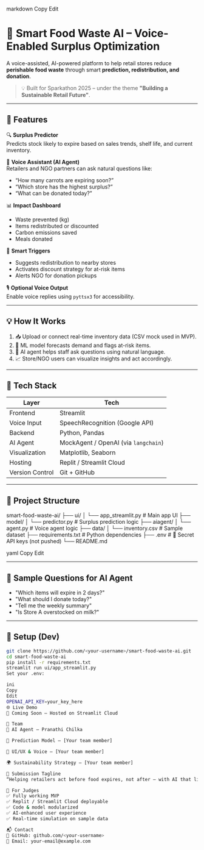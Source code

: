
markdown
Copy
Edit
# 🧠 Smart Food Waste AI – Voice-Enabled Surplus Optimization

A voice-assisted, AI-powered platform to help retail stores reduce **perishable food waste** through smart **prediction, redistribution, and donation**.

> 💡 Built for Sparkathon 2025 – under the theme **"Building a Sustainable Retail Future"**.

---

## 🚀 Features

🔍 **Surplus Predictor**  
Predicts stock likely to expire based on sales trends, shelf life, and current inventory.

🎤 **Voice Assistant (AI Agent)**  
Retailers and NGO partners can ask natural questions like:
- “How many carrots are expiring soon?”
- “Which store has the highest surplus?”
- “What can be donated today?”

📊 **Impact Dashboard**  
- Waste prevented (kg)  
- Items redistributed or discounted  
- Carbon emissions saved  
- Meals donated

🔔 **Smart Triggers**  
- Suggests redistribution to nearby stores  
- Activates discount strategy for at-risk items  
- Alerts NGO for donation pickups

🎙️ **Optional Voice Output**  
Enable voice replies using `pyttsx3` for accessibility.

---

## 💡 How It Works

1. 📥 Upload or connect real-time inventory data (CSV mock used in MVP).
2. 🤖 ML model forecasts demand and flags at-risk items.
3. 🧠 AI agent helps staff ask questions using natural language.
4. 📈 Store/NGO users can visualize insights and act accordingly.

---

## 🧱 Tech Stack

| Layer       | Tech                     |
|-------------|--------------------------|
| Frontend    | Streamlit                |
| Voice Input | SpeechRecognition (Google API) |
| Backend     | Python, Pandas           |
| AI Agent    | MockAgent / OpenAI (via `langchain`) |
| Visualization | Matplotlib, Seaborn    |
| Hosting     | Replit / Streamlit Cloud |
| Version Control | Git + GitHub         |

---

## 📂 Project Structure

smart-food-waste-ai/
├── ui/
│ └── app_streamlit.py # Main app UI
├── model/
│ └── predictor.py # Surplus prediction logic
├── aiagent/
│ └── agent.py # Voice agent logic
├── data/
│ └── inventory.csv # Sample dataset
├── requirements.txt # Python dependencies
├── .env # 🔐 Secret API keys (not pushed)
└── README.md

yaml
Copy
Edit

---

## 🧪 Sample Questions for AI Agent

- "Which items will expire in 2 days?"
- "What should I donate today?"
- "Tell me the weekly summary"
- "Is Store A overstocked on milk?"

---

## 🔐 Setup (Dev)

```bash
git clone https://github.com/<your-username>/smart-food-waste-ai.git
cd smart-food-waste-ai
pip install -r requirements.txt
streamlit run ui/app_streamlit.py
Set your .env:

ini
Copy
Edit
OPENAI_API_KEY=your_key_here
🌐 Live Demo
📍 Coming Soon – Hosted on Streamlit Cloud

🤝 Team
🧠 AI Agent – Pranathi Chilka

🧮 Prediction Model – [Your team member]

🎨 UI/UX & Voice – [Your team member]

🌍 Sustainability Strategy – [Your team member]

📣 Submission Tagline
“Helping retailers act before food expires, not after — with AI that listens, thinks, and prevents waste.”

🏁 For Judges
✅ Fully working MVP
✅ Replit / Streamlit Cloud deployable
✅ Code & model modularized
✅ AI-enhanced user experience
✅ Real-time simulation on sample data

📬 Contact
🔗 GitHub: github.com/<your-username>
📧 Email: your-email@example.com

